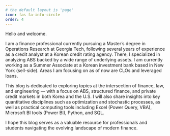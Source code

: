 ```yaml
---
# the default layout is 'page'
icon: fas fa-info-circle
order: 4
---
```


Hello and welcome.

I am a finance professional currently pursuing a Master’s degree in Operations Research at Georgia Tech, following several years of experience as a credit analyst at a Korean credit rating agency. There, I specialized in analyzing ABS backed by a wide range of underlying assets. I am currently working as a Summer Associate at a Korean investment bank based in New York (sell-side). Areas I am focusing on as of now are CLOs and leveraged loans.

This blog is dedicated to exploring topics at the intersection of finance, law, and engineering — with a focus on ABS, structured finance, and private credit markets in both Korea and the U.S. I will also share insights into key quantitative disciplines such as optimization and stochastic processes, as well as practical computing tools including Excel (Power Query, VBA), Microsoft BI tools (Power BI), Python, and SQL.

I hope this blog serves as a valuable resource for professionals and students navigating the evolving landscape of modern finance.
